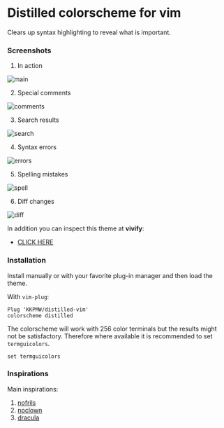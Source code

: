 # Distilled colorscheme for vim #

Clears up syntax highlighting to reveal what is important.

### Screenshots ###

1. In action

![main](https://i.imgur.com/83DBttg.png)

2. Special comments

![comments](https://i.imgur.com/cYq8a9I.png)

3. Search results

![search](https://i.imgur.com/HjDTodn.png)

4. Syntax errors

![errors](https://i.imgur.com/3YYzl2c.png)

5. Spelling mistakes

![spell](https://i.imgur.com/ZgF0mRa.png)

6. Diff changes

![diff](https://i.imgur.com/UU5Ccw6.png)


In addition you can inspect this theme at **vivify**:

* [CLICK HERE](http://bytefluent.com/vivify/index.php?remote=raw.githubusercontent.com%2FKKPMW%2Fdistilled-vim%2Fmaster%2Fcolors%2Fdistilled.vim<Paste>)

### Installation ###

Install manually or with your favorite plug-in manager and then load the theme.

With `vim-plug`:

```VimL
Plug 'KKPMW/distilled-vim'
colorscheme distilled
```

The colorscheme will work with 256 color terminals but the results might not be satisfactory.
Therefore where available it is recommended to set `termguicolors`.

```VimL
set termguicolors
```

### Inspirations ###

Main inspirations:

1. [nofrils](https://github.com/robertmeta/nofrils)
2. [noclown](http://vimcolors.com/635/noclown/dark)
3. [dracula](https://github.com/dracula/vim)

